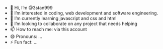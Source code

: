 - 👋 Hi, I’m @3stan999
- 👀 I’m interested in coding, web development and software engineering. 
- 🌱 I’m currently learning javascript and css and html 
- 💞️ I’m looking to collaborate on any project that needs helping 
- 📫 How to reach me: via this account
- 😄 Pronouns: ...
- ⚡ Fun fact: ...

<!---
3stan999/3stan999 is a ✨ special ✨ repository because its `README.md` (this file) appears on your GitHub profile.
You can click the Preview link to take a look at your changes.
--->

